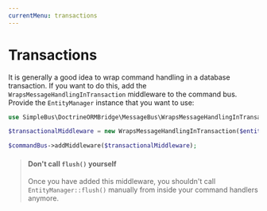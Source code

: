 ```yaml
---
currentMenu: transactions
---
```


# Transactions

It is generally a good idea to wrap command handling in a database transaction. If you want to do this, add the
`WrapsMessageHandlingInTransaction` middleware to the command bus. Provide the `EntityManager` instance that you want
to use:

```php
use SimpleBus\DoctrineORMBridge\MessageBus\WrapsMessageHandlingInTransaction;

$transactionalMiddleware = new WrapsMessageHandlingInTransaction($entityManager);

$commandBus->addMiddleware($transactionalMiddleware);
```

> #### Don't call `flush()` yourself
>
> Once you have added this middleware, you shouldn't call `EntityManager::flush()` manually from inside your command
> handlers anymore.
